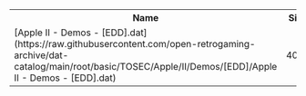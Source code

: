 <table>
<tr><th>Name</th><th>Size</th></tr>
<tr><td>
[Apple II - Demos - [EDD].dat](https://raw.githubusercontent.com/open-retrogaming-archive/dat-catalog/main/root/basic/TOSEC/Apple/II/Demos/[EDD]/Apple II - Demos - [EDD].dat)
</td><td>4029</td></tr>
</table>
